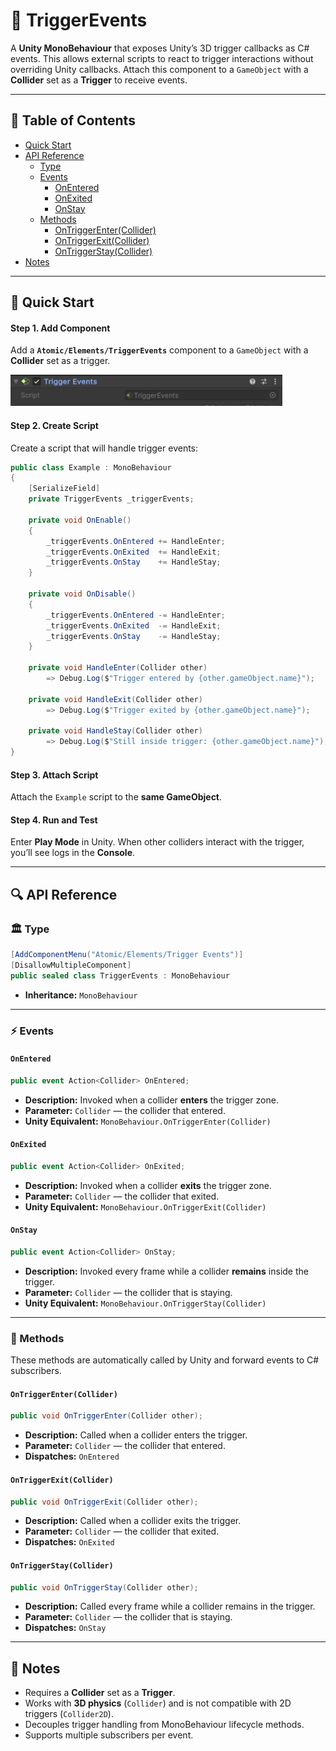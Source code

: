 # 🧩 TriggerEvents

A **Unity MonoBehaviour** that exposes Unity’s 3D trigger callbacks as C# events. This allows
external scripts to react
to trigger interactions without overriding Unity callbacks. Attach
this component to a `GameObject` with a **Collider** set as a **Trigger** to receive events.

---

## 📑 Table of Contents

- [Quick Start](#-quick-start)
- [API Reference](#-api-reference)
    - [Type](#-type)
    - [Events](#-events)
        - [OnEntered](#onentered)
        - [OnExited](#onexited)
        - [OnStay](#onstay)
    - [Methods](#-methods)
        - [OnTriggerEnter(Collider)](#ontriggerentercollider)
        - [OnTriggerExit(Collider)](#ontriggerexitcollider)
        - [OnTriggerStay(Collider)](#ontriggerstaycollider)
- [Notes](#-notes)

---

## 🚀 Quick Start

#### Step 1. Add Component

Add a **`Atomic/Elements/TriggerEvents`** component to a `GameObject` with a **Collider** set as a trigger.

<img src="../../Images/TriggerEvents.png" alt="AnimationEvents example" width="" height="50">


#### Step 2. Create Script

Create a script that will handle trigger events:

```csharp
public class Example : MonoBehaviour
{
    [SerializeField]
    private TriggerEvents _triggerEvents;

    private void OnEnable()
    {
        _triggerEvents.OnEntered += HandleEnter;
        _triggerEvents.OnExited  += HandleExit;
        _triggerEvents.OnStay    += HandleStay;
    }

    private void OnDisable()
    {
        _triggerEvents.OnEntered -= HandleEnter;
        _triggerEvents.OnExited  -= HandleExit;
        _triggerEvents.OnStay    -= HandleStay;
    }

    private void HandleEnter(Collider other)
        => Debug.Log($"Trigger entered by {other.gameObject.name}");

    private void HandleExit(Collider other)
        => Debug.Log($"Trigger exited by {other.gameObject.name}");

    private void HandleStay(Collider other)
        => Debug.Log($"Still inside trigger: {other.gameObject.name}");
}
```

#### Step 3. Attach Script

Attach the `Example` script to the **same GameObject**.

#### Step 4. Run and Test

Enter **Play Mode** in Unity. When other colliders interact with the trigger, you’ll see logs in the **Console**.

---

## 🔍 API Reference

### 🏛️ Type <div id="-type"></div>

```csharp
[AddComponentMenu("Atomic/Elements/Trigger Events")]
[DisallowMultipleComponent]
public sealed class TriggerEvents : MonoBehaviour
```

- **Inheritance:** `MonoBehaviour`

---

### ⚡ Events

#### `OnEntered`

```csharp
public event Action<Collider> OnEntered;
```

- **Description:** Invoked when a collider **enters** the trigger zone.
- **Parameter:** `Collider` — the collider that entered.
- **Unity Equivalent:** `MonoBehaviour.OnTriggerEnter(Collider)`

#### `OnExited`

```csharp
public event Action<Collider> OnExited;
```

- **Description:** Invoked when a collider **exits** the trigger zone.
- **Parameter:** `Collider` — the collider that exited.
- **Unity Equivalent:** `MonoBehaviour.OnTriggerExit(Collider)`

#### `OnStay`

```csharp
public event Action<Collider> OnStay;
```

- **Description:** Invoked every frame while a collider **remains** inside the trigger.
- **Parameter:** `Collider` — the collider that is staying.
- **Unity Equivalent:** `MonoBehaviour.OnTriggerStay(Collider)`

---

### 🏹 Methods

These methods are automatically called by Unity and forward events to C# subscribers.

#### `OnTriggerEnter(Collider)`

```csharp
public void OnTriggerEnter(Collider other);
```

- **Description:** Called when a collider enters the trigger.
- **Parameter:** `Collider` — the collider that entered.
- **Dispatches:** `OnEntered`

#### `OnTriggerExit(Collider)`

```csharp
public void OnTriggerExit(Collider other);
```

- **Description:** Called when a collider exits the trigger.
- **Parameter:** `Collider` — the collider that exited.
- **Dispatches:** `OnExited`

#### `OnTriggerStay(Collider)`

```csharp
public void OnTriggerStay(Collider other);
```

- **Description:** Called every frame while a collider remains in the trigger.
- **Parameter:** `Collider` — the collider that is staying.
- **Dispatches:** `OnStay`

---

## 📝 Notes

- Requires a **Collider** set as a **Trigger**.
- Works with **3D physics** (`Collider`) and is not compatible with 2D triggers (`Collider2D`).
- Decouples trigger handling from MonoBehaviour lifecycle methods.
- Supports multiple subscribers per event.